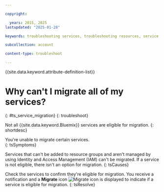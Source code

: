 ```yaml
---

copyright:

  years: 2015, 2025
lastupdated: "2025-01-28"

keywords: troubleshooting services, troubleshooting resources, service problems, resource problems, migrate, migration error, migrate all services

subcollection: account

content-type: troubleshoot

---
```


{{site.data.keyword.attribute-definition-list}}

# Why can't I migrate all of my services?
{: #ts_service_migration}
{: troubleshoot}

Not all {{site.data.keyword.Bluemix}} services are eligible for migration. 
{: shortdesc}

You're unable to migrate certain services.  
{: tsSymptoms}

Services that can't be added to resource groups and aren't managed by using Identity and Access Management (IAM) can't be migrated. If a service is not eligible, there isn't an option for migration. 
{: tsCauses}

Check the services to confirm they're eligible for migration. You receive a notification and a **Migrate** icon ![Migrate icon](../icons/migrate.svg "Migrate this service instance to a resource group") is displayed to indicate if a service is eligible for migration.
{: tsResolve}

